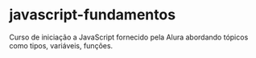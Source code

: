 # javascript-fundamentos
Curso de iniciação a JavaScript fornecido pela Alura abordando tópicos como tipos, variáveis, funções.
